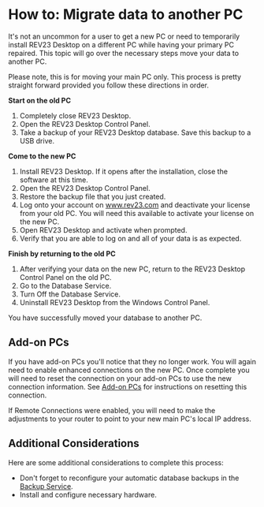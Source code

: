 # How to: Migrate data to another PC

It's not an uncommon for a user to get a new PC or need to temporarily install REV23 Desktop on a different PC while having your primary PC repaired. This topic will go over the necessary steps move your data to another PC.

Please note, this is for moving your main PC only. This process is pretty straight forward provided you follow these directions in order.

**Start on the old PC**

1. Completely close REV23 Desktop.
2. Open the REV23 Desktop Control Panel.
3. Take a backup of your REV23 Desktop database. Save this backup to a USB drive.

**Come to the new PC**

1. Install REV23 Desktop. If it opens after the installation, close the software at this time.
2. Open the REV23 Desktop Control Panel.
3. Restore the backup file that you just created.
4. Log onto your account on www.rev23.com and deactivate your license from your old PC. You will need this available to activate your license on the new PC.
5. Open REV23 Desktop and activate when prompted.
6. Verify that you are able to log on and all of your data is as expected.

**Finish by returning to the old PC**

1. After verifying your data on the new PC, return to the REV23 Desktop Control Panel on the old PC.
2. Go to the Database Service.
3. Turn Off the Database Service.
4. Uninstall REV23 Desktop from the Windows Control Panel.

You have successfully moved your database to another PC.

## Add-on PCs

If you have add-on PCs you'll notice that they no longer work. You will again need to enable enhanced connections on the new PC. Once complete you will need to reset the connection on your add-on PCs to use the new connection information. See [Add-on PCs](../installation/add-on-pc.md) for instructions on resetting this connection.

If Remote Connections were enabled, you will need to make the adjustments to your router to point to your new main PC's local IP address.

## Additional Considerations

Here are some additional considerations to complete this process:

+ Don't forget to reconfigure your automatic database backups in the [Backup Service](../server-concepts/backup-service.md).
+ Install and configure necessary hardware.
